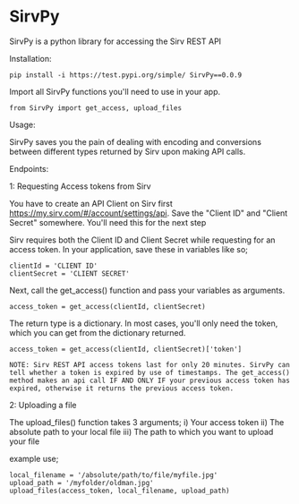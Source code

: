 # SirvPy
SirvPy is a python library for accessing the Sirv REST API

Installation:

	pip install -i https://test.pypi.org/simple/ SirvPy==0.0.9

Import all SirvPy functions you'll need to use in your app.

	from SirvPy import get_access, upload_files
	
Usage:

SirvPy saves you the pain of dealing with encoding and conversions between different types returned by Sirv upon making API calls.

Endpoints:

1: Requesting Access tokens from Sirv

You have to create an API Client on Sirv first https://my.sirv.com/#/account/settings/api. Save the "Client ID" and "Client Secret" somewhere. You'll need this for the next step

Sirv requires both the Client ID and Client Secret while requesting for an access token. In your application, save these in variables like so;

	clientId = 'CLIENT ID'
	clientSecret = 'CLIENT SECRET'

Next, call the get_access() function and pass your variables as arguments.

	access_token = get_access(clientId, clientSecret)

The return type is a dictionary. In most cases, you'll only need the token, which you can get from the dictionary returned.

	access_token = get_access(clientId, clientSecret)['token']

	NOTE: Sirv REST API access tokens last for only 20 minutes. SirvPy can tell whether a token is expired by use of timestamps. The get_access() method makes an api call IF AND ONLY IF your previous access token has expired, otherwise it returns the previous access token. 

2: Uploading a file

The upload_files() function takes 3 arguments;
i)   Your access token
ii)  The absolute path to your local file
iii) The path to which you want to upload your file

example use;

	local_filename = '/absolute/path/to/file/myfile.jpg'
	upload_path = '/myfolder/oldman.jpg'
	upload_files(access_token, local_filename, upload_path)
